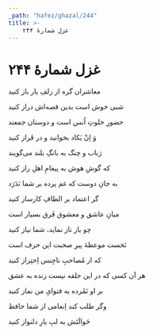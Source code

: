 ```yaml
---
_path: "hafez/ghazal/244"
title: >-
    غزل شمارهٔ ۲۴۴
---
```

# غزل شمارهٔ ۲۴۴

<div class="b" id="bn1"><div class="m1"><p>معاشران گره از زلفِ یار باز کنید</p></div>
<div class="m2"><p>شبی خوش است بدین قصه‌اش دراز کنید</p></div></div>
<div class="b" id="bn2"><div class="m1"><p>حضورِ خلوتِ اُنس است و دوستان جمعند</p></div>
<div class="m2"><p>وَ اِنْ یَکاد بخوانید و در فَراز کنید</p></div></div>
<div class="b" id="bn3"><div class="m1"><p>رَباب و چنگ به بانگِ بلند می‌گویند</p></div>
<div class="m2"><p>که گوشِ هوش به پیغامِ اهلِ راز کنید</p></div></div>
<div class="b" id="bn4"><div class="m1"><p>به جانِ دوست که غم پرده بر شما نَدَرَد</p></div>
<div class="m2"><p>گر اعتماد بر الطافِ کارساز کنید</p></div></div>
<div class="b" id="bn5"><div class="m1"><p>میانِ عاشق و معشوق فَرق بسیار است</p></div>
<div class="m2"><p>چو یار ناز نماید، شما نیاز کنید</p></div></div>
<div class="b" id="bn6"><div class="m1"><p>نَخست موعظهٔ پیرِ صحبت این حرف است</p></div>
<div class="m2"><p>که از مُصاحبِ ناجِنس اِحتِراز کنید</p></div></div>
<div class="b" id="bn7"><div class="m1"><p>هر آن کسی که در این حلقه نیست زنده به عشق</p></div>
<div class="m2"><p>بر او نَمُرده به فتوایِ من نماز کنید</p></div></div>
<div class="b" id="bn8"><div class="m1"><p>وگر طلب کند اِنعامی از شما حافظ</p></div>
<div class="m2"><p>حَوالَتَش به لبِ یارِ دلنواز کنید</p></div></div>
